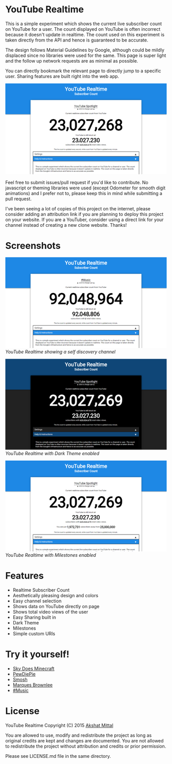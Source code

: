 # YouTube Realtime

This is a simple experiment which shows the current live subscriber count on YouTube for a user. The count displayed on YouTube is often incorrect because it doesn't update in realtime. The count used on this experiment is taken directly from the API and hence is guaranteed to be accurate.

The design follows Material Guidelines by Google, although could be mildly displaced since no libraries were used for the same. This page is super light and the follow up network requests are as minimal as possible.

You can directly bookmark the relevant page to directly jump to a specific user. Sharing features are built right into the web app.

![YouTube Realtime Screenshot](res/Example1.png)

Feel free to submit issues/pull request if you'd like to contribute. No javascript or theming libraries were used (except Odometer for smooth digit animations) and I prefer not to, please keep this in mind while submitting a pull request.

I've been seeing a lot of copies of this project on the internet, please consider adding an attribution link if you are planning to deploy this project on your website. If you are a YouTuber, consider using a direct link for your channel instead of creating a new clone website. Thanks!

# Screenshots
![YouTube Realtime Screenshot](res/Example2.png)
*YouTube Realtime showing a self discovery channel*

![YouTube Realtime Screenshot](res/ExampleDark.png)
*YouTube Realtime with Dark Theme enabled*

![YouTube Realtime Screenshot](res/ExampleMilestone.png)
*YouTube Realtime with Milestones enabled*

# Features

* Realtime Subscriber Count
* Aesthetically pleasing design and colors
* Easy channel selection
* Shows data on YouTube directly on page
* Shows total video views of the user
* Easy Sharing built in
* Dark Theme
* Milestones
* Simple custom URls

# Try it yourself!

* [Sky Does Minecraft](https://akshatmittal.com/youtube-realtime/#!/SkyDoesMinecraft "Sky Does Minecraft's Realtime Subscriber Count on YouTube")
* [PewDiePie](https://akshatmittal.com/youtube-realtime/#!/PewDiePie "PewDiePie's Realtime Subscriber Count on YouTube")
* [Smosh](https://akshatmittal.com/youtube-realtime/#!/Smosh "Smosh's Realtime Subscriber Count on YouTube")
* [Marques Brownlee](https://akshatmittal.com/youtube-realtime/#!/MarquesBrownlee "Marques Brownlee's Realtime Subscriber Count on YouTube")
* [#Music](https://akshatmittal.com/youtube-realtime/#!/UC-9-kyTW8ZkZNDHQJ6FgpwQ "#Music's Realtime Subscriber Count on YouTube")

# License

YouTube Realtime Copyright (C) 2015 [Akshat Mittal](https://akshatmittal.com/)

You are allowed to use, modify and redistribute the project as long as original credits are kept and changes are documented. You are not allowed to redistribute the project without attribution and credits or prior permission.

Please see LICENSE.md file in the same directory.
